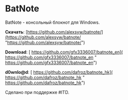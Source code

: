 # BatNote
BatNote - консольный блокнот для Windows.

**Скачать**:  [https://github.com/alexsyw/batnote/](https://github.com/alexsyw/batnote/ "https://github.com/alexsyw/batnote/")

**Download**: [ https://github.com/gfx3336007/batnote_en]( https://github.com/gfx3336007/batnote_en " https://github.com/gfx3336007/batnote_en")

**d0wnlo@d**: [ https://github.com/dafroz/batnote_hk]( https://github.com/dafroz/batnote_hk " https://github.com/dafroz/batnote_hk")

Сделано при поддержке #ITD.
